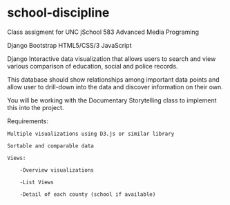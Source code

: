 school-discipline
=======================

Class assigment for UNC jSchool 583 Advanced Media Programing

Django Bootstrap HTML5/CSS/3 JavaScript

Django Interactive data visualization that allows users to search and view various comparison of education, social and police records.

This database should show relationships among important data points and allow user to drill-down into the data and discover information on their own.

You will be working with the Documentary Storytelling class to implement this into the project.

Requirements:

	Multiple visualizations using D3.js or similar library
	
	Sortable and comparable data
	
	Views:
	
		-Overview visualizations
		
		-List Views
		
		-Detail of each county (school if available)
		

